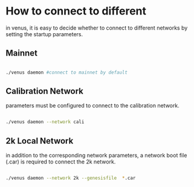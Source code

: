 # How to connect to different 

in venus, it is easy to decide whether to connect to different networks by setting the startup parameters.


## Mainnet

```sh

./venus daemon #connect to mainnet by default

```

## Calibration Network

parameters must be configured to connect to the calibration network.

```sh

./venus daemon --network cali

```

## 2k Local Network

in addition to the corresponding network parameters, a network boot file (.car) is required to connect the 2k network.

```sh

./venus daemon --network 2k --genesisfile  *.car

```